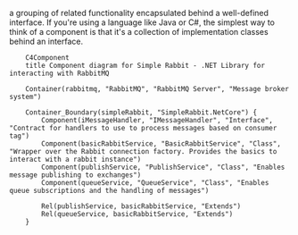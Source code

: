 a grouping of related functionality encapsulated behind a well-defined interface. If you're using a language like Java or C#, the simplest way to think of a component is that it's a collection of implementation classes behind an interface.

```mermaid
    C4Component
    title Component diagram for Simple Rabbit - .NET Library for interacting with RabbitMQ 

    Container(rabbitmq, "RabbitMQ", "RabbitMQ Server", "Message broker system")
 
    Container_Boundary(simpleRabbit, "SimpleRabbit.NetCore") {
        Component(iMessageHandler, "IMessageHandler", "Interface", "Contract for handlers to use to process messages based on consumer tag")
        Component(basicRabbitService, "BasicRabbitService", "Class", "Wrapper over the Rabbit connection factory. Provides the basics to interact with a rabbit instance")
        Component(publishService, "PublishService", "Class", "Enables message publishing to exchanges")
        Component(queueService, "QueueService", "Class", "Enables queue subscriptions and the handling of messages")
        
        Rel(publishService, basicRabbitService, "Extends")
        Rel(queueService, basicRabbitService, "Extends")
    }

```
